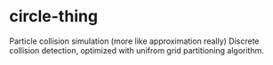 # circle-thing
Particle collision simulation (more like approximation really)
Discrete collision detection, optimized with unifrom grid partitioning algorithm.
